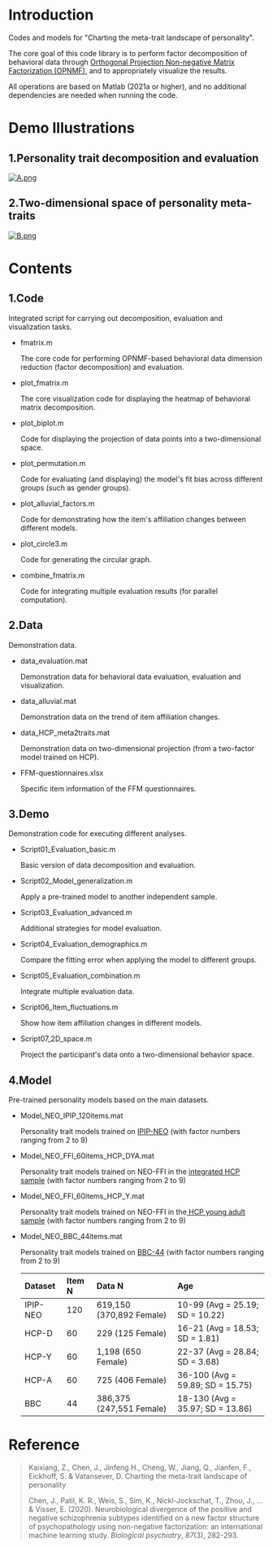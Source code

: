 # Introduction

Codes and models for "Charting the meta-trait landscape of personality".

The core goal of this code library is to perform factor decomposition of behavioral data through [Orthogonal Projection Non-negative Matrix Factorization (OPNMF)](https://github.com/asotiras/brainparts), and to appropriately visualize the results.

All operations are based on Matlab (2021a or higher), and no additional dependencies are needed when running the code.

# Demo Illustrations

## **1.Personality trait decomposition and evaluation**

[![A.png](https://i.postimg.cc/gk6LWcXq/A.png)](https://postimg.cc/svsgPrJv)

## 2.Two-dimensional space of personality meta-traits

[![B.png](https://i.postimg.cc/wxkgRCK8/B.png)](https://postimg.cc/WttQQfbX)

# Contents

## 1.Code

Integrated script for carrying out decomposition, evaluation and visualization tasks.

*   fmatrix.m

    The core code for performing OPNMF-based behavioral data dimension reduction (factor decomposition) and evaluation.

*   plot\_fmatrix.m

    The core visualization code for displaying the heatmap of behavioral matrix decomposition.

*   plot\_biplot.m

    Code for displaying the projection of data points into a two-dimensional space.

*   plot\_permutation.m

    Code for evaluating (and displaying) the model's fit bias across different groups (such as gender groups).

*   plot\_alluvial\_factors.m

    Code for demonstrating how the item's affiliation changes between different models.
	
*   plot\_circle3.m

    Code for generating the circular graph.

*   combine\_fmatrix.m

    Code for integrating multiple evaluation results (for parallel computation).

## 2.Data

Demonstration data.

*   data\_evaluation.mat

    Demonstration data for behavioral data evaluation, evaluation and visualization.
*   data\_alluvial.mat

    Demonstration data on the trend of item affiliation changes.
*   data\_HCP\_meta2traits.mat

    Demonstration data on two-dimensional projection (from a two-factor model trained on HCP).
*   FFM-questionnaires.xlsx

    Specific item information of the FFM questionnaires.

## 3.Demo

Demonstration code for executing different analyses.

*   Script01\_Evaluation\_basic.m

    Basic version of data decomposition and evaluation.
*   Script02\_Model\_generalization.m

    Apply a pre-trained model to another independent sample.
*   Script03\_Evaluation\_advanced.m

    Additional strategies for model evaluation.
*   Script04\_Evaluation\_demographics.m

    Compare the fitting error when applying the model to different groups.
*   Script05\_Evaluation\_combination.m

    Integrate multiple evaluation data.
*   Script06\_Item\_fluctuations.m

    Show how item affiliation changes in different models.
*   Script07\_2D\_space.m

    Project the participant's data onto a two-dimensional behavior space.

## 4.Model

Pre-trained personality models based on the main datasets.

*   Model\_NEO\_IPIP\_120items.mat

    Personality trait models trained on [IPIP-NEO](https://ipip.ori.org/) (with factor numbers ranging from 2 to 9)
*   Model\_NEO\_FFI\_60items\_HCP\_DYA.mat

    Personality trait models trained on NEO-FFI in the [integrated HCP sample](https://www.humanconnectome.org/) (with factor numbers ranging from 2 to 9)
*   Model\_NEO\_FFI\_60items\_HCP\_Y.mat

    Personality trait models trained on NEO-FFI in the[ HCP young adult sample](https://www.humanconnectome.org/) (with factor numbers ranging from 2 to 9)
*   Model\_NEO\_BBC\_44items.mat

    Personality trait models trained on [BBC-44](https://beta.ukdataservice.ac.uk/datacatalogue/doi/?id=7656#!#1) (with factor numbers ranging from 2 to 9)

    | Dataset  | **Item N** | **Data N**               | **Age**                          |
    | :------- | :--------- | :----------------------- | :------------------------------- |
    | IPIP-NEO | 120        | 619,150 (370,892 Female) | 10-99 (Avg = 25.19; SD = 10.22)  |
    | HCP-D    | 60         | 229 (125 Female)         | 16-21 (Avg = 18.53; SD = 1.81)   |
    | HCP-Y    | 60         | 1,198 (650 Female)       | 22-37 (Avg = 28.84; SD = 3.68)   |
    | HCP-A    | 60         | 725 (406 Female)         | 36-100 (Avg = 59.89; SD = 15.75) |
    | BBC      | 44         | 386,375 (247,551 Female) | 18-130 (Avg = 35.97; SD = 13.86) |

# Reference

> Kaixiang, Z., Chen, J., Jinfeng H., Cheng, W., Jiang, Q., Jianfen, F., Eickhoff, S. & Vatansever, D. Charting the meta-trait landscape of personality
>
> Chen, J., Patil, K. R., Weis, S., Sim, K., Nickl-Jockschat, T., Zhou, J., ... & Visser, E. (2020). Neurobiological divergence of the positive and negative schizophrenia subtypes identified on a new factor structure of psychopathology using non-negative factorization: an international machine learning study. *Biological psychiatry*, *87*(3), 282-293.

